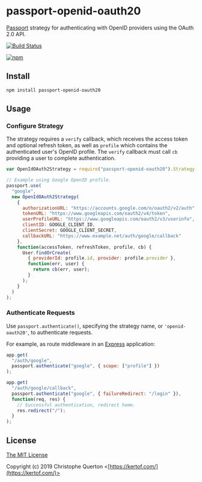 # passport-openid-oauth20

[Passport](http://passportjs.org/) strategy for authenticating with OpenID providers using the OAuth 2.0 API.

[![Build Status](https://travis-ci.com/kertof/passport-openid-oauth20.svg?branch=master)](https://travis-ci.com/kertof/passport-openid-oauth20)

[![npm](https://img.shields.io/npm/v/passport-openid-oauth20.svg)](https://www.npmjs.com/package/passport-openid-oauth20)

## Install

```bash
npm install passport-openid-oauth20
```

## Usage

### Configure Strategy

The strategy requires a `verify` callback, which receives the access token and optional
refresh token, as well as `profile` which contains the authenticated user's
OpenID profile. The `verify` callback must call `cb` providing a user to
complete authentication.

```javascript
var OpenIdOAuth2Strategy = require("passport-openid-oauth20").Strategy;

// Example using Google OpenID profile.
passport.use(
  "google",
  new OpenIdOAuth2Strategy(
    {
      authorizationURL: "https://accounts.google.com/o/oauth2/v2/auth",
      tokenURL: "https://www.googleapis.com/oauth2/v4/token",
      userProfileURL: "https://www.googleapis.com/oauth2/v3/userinfo",
      clientID: GOOGLE_CLIENT_ID,
      clientSecret: GOOGLE_CLIENT_SECRET,
      callbackURL: "https://www.example.net/auth/google/callback"
    },
    function(accessToken, refreshToken, profile, cb) {
      User.findOrCreate(
        { providerId: profile.id, provider: profile.provider },
        function(err, user) {
          return cb(err, user);
        }
      );
    }
  )
);
```

### Authenticate Requests

Use `passport.authenticate()`, specifying the strategy name, or `'openid-oauth20'`, to
authenticate requests.

For example, as route middleware in an [Express](http://expressjs.com/)
application:

```javascript
app.get(
  "/auth/google",
  passport.authenticate("google", { scope: ["profile"] })
);

app.get(
  "/auth/google/callback",
  passport.authenticate("google", { failureRedirect: "/login" }),
  function(req, res) {
    // Successful authentication, redirect home.
    res.redirect("/");
  }
);
```

## License

[The MIT License](http://opensource.org/licenses/MIT)

Copyright (c) 2019 Christophe Querton <[https://kertof.com/](https://kertof.com/)>
